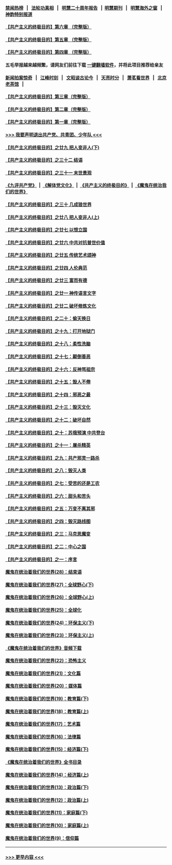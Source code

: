 #### [禁闻热榜](热点新闻.md?=0)  &nbsp;&nbsp;|&nbsp;&nbsp; [法轮功真相](https://github.com/gfw-breaker/truth/blob/master/README.md?=0) &nbsp;&nbsp;|&nbsp;&nbsp; [明慧二十周年报告](https://github.com/gfw-breaker/mh-reports/blob/master/README.md?=0) &nbsp;&nbsp;|&nbsp;&nbsp;[明慧期刊](https://github.com/gfw-breaker/mh-qikan) &nbsp;&nbsp;|&nbsp;&nbsp; [明慧海外之窗](https://github.com/gfw-breaker/mh-news/blob/master/README.md?=0) &nbsp;&nbsp;|&nbsp;&nbsp; [神韵特别报道](https://github.com/gfw-breaker/mh-news/blob/master/shenyun.md?=0)
#### [【共产主义的终极目的】第六章 （完整版）](../pages/nsc422/n11428913.md?t=03081603) 
#### [【共产主义的终极目的】第五章 （完整版）](../pages/nsc422/n11428912.md?t=03081603) 
#### [【共产主义的终极目的】第四章 （完整版）](../pages/nsc422/n11428907.md?t=03081603) 
#### 五毛举报越来越频繁，请网友们前往下载 [一键翻墙软件](https://github.com/gfw-breaker/ssr-accounts)，并将此项目推荐给亲友
#### [新闻拍案惊奇](https://github.com/gfw-breaker/banned-news/blob/master/pages/link4.md) &nbsp;&nbsp;|&nbsp;&nbsp; [江峰时刻](https://github.com/gfw-breaker/banned-news/blob/master/pages/link4.md) &nbsp;&nbsp;|&nbsp;&nbsp; [文昭谈古论今](https://github.com/gfw-breaker/banned-news/blob/master/pages/link4.md) &nbsp;&nbsp;|&nbsp;&nbsp; [天亮时分](https://github.com/gfw-breaker/banned-news/blob/master/pages/link4.md) &nbsp;&nbsp;|&nbsp;&nbsp; [萧茗看世界](https://github.com/gfw-breaker/banned-news/blob/master/pages/link4.md) &nbsp;&nbsp;|&nbsp;&nbsp; [北京老茶馆](https://github.com/gfw-breaker/banned-news/blob/master/pages/link4.md) &nbsp;&nbsp;|&nbsp;&nbsp; 
#### [【共产主义的终极目的】第三章（完整版）](../pages/nsc422/n11428848.md?t=03081603) 
#### [【共产主义的终极目的】第二章（完整版）](../pages/nsc422/n11428831.md?t=03081603) 
#### [【共产主义的终极目的】第一章（完整版）](../pages/nsc422/n11417651.md?t=03081603) 
#### [>>> 我要声明退出共产党、共青团、少年队 <<<](https://github.com/begood0513/goodnews/blob/master/quit/letter.md) 
#### [【共产主义的终极目的】之廿九 把人变非人(下)](../pages/nsc422/n11344140.md?t=03081603) 
#### [【共产主义的终极目的】之三十二 结语](../pages/nsc422/n11360535.md?t=03081603) 
#### [【共产主义的终极目的】之三十一 末世景观](../pages/nsc422/n11351129.md?t=03081603) 
#### [《九评共产党》](https://github.com/begood0513/9ping.md/blob/master/README.md) &nbsp;|&nbsp; [《解体党文化》](../../../../jtdwh.md/blob/master/README.md)  &nbsp;|&nbsp; [《共产主义的终极目的》](../../../../gczydzjmd.md/blob/master/README.md) &nbsp;|&nbsp; [《魔鬼在统治我们的世界》](../../../../mgztzwmdsj.md/blob/master/README.md) 
#### [【共产主义的终极目的】之三十 几成狼世界](../pages/nsc422/n11348280.md?t=03081603) 
#### [【共产主义的终极目的】之廿八 把人变非人(上)](../pages/nsc422/n11340492.md?t=03081603) 
#### [【共产主义的终极目的】之廿七 以恨立国](../pages/nsc422/n11336944.md?t=03081603) 
#### [【共产主义的终极目的】之廿六 中共对抗普世价值](../pages/nsc422/n11324785.md?t=03081603) 
#### [【共产主义的终极目的】之廿五 传统艺术颂神](../pages/nsc422/n11296396.md?t=03081603) 
#### [【共产主义的终极目的】之廿四 人伦典范](../pages/nsc422/n11296397.md?t=03081603) 
#### [【共产主义的终极目的】之廿三 富而有德](../pages/nsc422/n11283598.md?t=03081603) 
#### [【共产主义的终极目的】之廿一 神传语言文字](../pages/nsc422/n11263265.md?t=03081603) 
#### [【共产主义的终极目的】之廿二 破坏修炼文化](../pages/nsc422/n11245728.md?t=03081603) 
#### [【共产主义的终极目的】之二十：偷天换日](../pages/nsc422/n11238846.md?t=03081603) 
#### [【共产主义的终极目的】之十九：打开地狱门](../pages/nsc422/n11206376.md?t=03081603) 
#### [【共产主义的终极目的】之十八：柔性洗脑](../pages/nsc422/n11199994.md?t=03081603) 
#### [【共产主义的终极目的】之十七：颠倒善恶](../pages/nsc422/n11179782.md?t=03081603) 
#### [【共产主义的终极目的】之十六：反神骂祖宗](../pages/nsc422/n11166798.md?t=03081603) 
#### [【共产主义的终极目的】之十五：毁人不倦](../pages/nsc422/n11166792.md?t=03081603) 
#### [【共产主义的终极目的】之十四：邪恶之最](../pages/nsc422/n11150249.md?t=03081603) 
#### [【共产主义的终极目的】之十三：毁灭文化](../pages/nsc422/n11135227.md?t=03081603) 
#### [【共产主义的终极目的】之十二：破坏自然](../pages/nsc422/n11135214.md?t=03081603) 
#### [【共产主义的终极目的】之十：苏俄预演 中共登台](../pages/nsc422/n11118424.md?t=03081603) 
#### [【共产主义的终极目的】之十一：屠杀精英](../pages/nsc422/n11118442.md?t=03081603) 
#### [【共产主义的终极目的】之九：共产邪灵一路杀](../pages/nsc422/n11114139.md?t=03081603) 
#### [【共产主义的终极目的】之八：毁灭人类](../pages/nsc422/n11108503.md?t=03081603) 
#### [【共产主义的终极目的】之七：受苦的还是工农](../pages/nsc422/n11101809.md?t=03081603) 
#### [【共产主义的终极目的】之六：甜头和苦头](../pages/nsc422/n11096971.md?t=03081603) 
#### [【共产主义的终极目的】之五：万变不离其邪](../pages/nsc422/n11091285.md?t=03081603) 
#### [【共产主义的终极目的】之四：毁灭路线图](../pages/nsc422/n11086284.md?t=03081603) 
#### [【共产主义的终极目的】之三：马克思魔变](../pages/nsc422/n11061941.md?t=03081603) 
#### [【共产主义的终极目的】之二：中心之国](../pages/nsc422/n11047728.md?t=03081603) 
#### [【共产主义的终极目的】之一：序言](../pages/nsc422/n11086077.md?t=03081603) 
#### [魔鬼在统治着我们的世界(28)：结束语](../pages/nsc422/n10936246.md?t=03081603) 
#### [魔鬼在统治着我们的世界(27)：全球野心(下)](../pages/nsc422/n10928319.md?t=03081603) 
#### [魔鬼在统治着我们的世界(26)：全球野心(上)](../pages/nsc422/n10900318.md?t=03081603) 
#### [魔鬼在统治着我们的世界(25)：全球化](../pages/nsc422/n10788205.md?t=03081603) 
#### [魔鬼在统治着我们的世界(24)：环保主义(下)](../pages/nsc422/n10695307.md?t=03081603) 
#### [魔鬼在统治着我们的世界(23)：环保主义(上)](../pages/nsc422/n10688613.md?t=03081603) 
#### [《魔鬼在统治着我们的世界》音频下载](../pages/nsc422/n10635553.md?t=03081603) 
#### [魔鬼在统治着我们的世界(22)：恐怖主义](../pages/nsc422/n10614727.md?t=03081603) 
#### [魔鬼在统治着我们的世界(21)：文化篇](../pages/nsc422/n10597706.md?t=03081603) 
#### [魔鬼在统治着我们的世界(20)：媒体篇](../pages/nsc422/n10586579.md?t=03081603) 
#### [魔鬼在统治着我们的世界(19)：教育篇(下)](../pages/nsc422/n10564808.md?t=03081603) 
#### [魔鬼在统治着我们的世界(18)：教育篇(上)](../pages/nsc422/n10526970.md?t=03081603) 
#### [魔鬼在统治着我们的世界(17)：艺术篇](../pages/nsc422/n10499093.md?t=03081603) 
#### [魔鬼在统治着我们的世界(16)：法律篇](../pages/nsc422/n10485969.md?t=03081603) 
#### [魔鬼在统治着我们的世界(15)：经济篇(下)](../pages/nsc422/n10469975.md?t=03081603) 
#### [《魔鬼在统治着我们的世界》全书目录](../pages/nsc422/n10464261.md?t=03081603) 
#### [魔鬼在统治着我们的世界(14)：经济篇(上)](../pages/nsc422/n10457370.md?t=03081603) 
#### [魔鬼在统治着我们的世界(13)：政治篇(下)](../pages/nsc422/n10448270.md?t=03081603) 
#### [魔鬼在统治着我们的世界(12)：政治篇(上)](../pages/nsc422/n10444576.md?t=03081603) 
#### [魔鬼在统治着我们的世界(11)：家庭篇(下)](../pages/nsc422/n10440961.md?t=03081603) 
#### [魔鬼在统治着我们的世界(10)：家庭篇(上)](../pages/nsc422/n10435448.md?t=03081603) 
#### [魔鬼在统治着我们的世界(9)：信仰篇](../pages/nsc422/n10432159.md?t=03081603) 

----
#### [ >>> 更早内容 <<< ](../indexes/nsc422-earlier.md)
